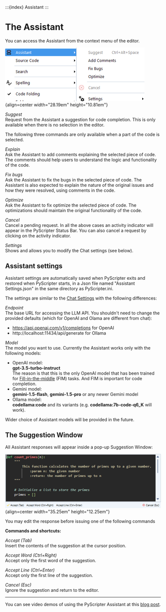 :::{index} Assistant
:::

# The Assistant

You can access the Assistant from the context menu of the editor.

![graphic](images/assistantmenu.png){align=center width="28.19em" height="10.81em"}

*Suggest*\
Request from the Assistant a suggestion for code completion.   This is only available when there
is no selection in the editor.

The following three commands are only available when a part of the code is selected.

*Explain*\
Ask the Assistant to add comments explaining the selected piece of code.  The comments should help
users to understand the logic and functionality of the code.

*Fix bugs*\
Ask the Assistant to fix the bugs in the selected piece of code.  The Assistant is also 
expected to explain the nature of the original issues and how they were resolved, using comments
in the code.

*Optimize*\
Ask the Assistant to fix optimize the selected piece of code. The optimizations
should maintain the original functionality of the code.

*Cancel*\
Cancel a pending request. In all the above cases an activity indicator will appear in the
PyScripter Status Bar.  You can also cancel a request by clicking on the activity 
indicator.

*Settings*\
Shows and allows you to modify the Chat settings (see below).

## Assistant settings

Assistant settings are automatically saved when PyScripter exits and restored when 
PyScripter starts, in a Json file named "Assistant Settings.json" in the same directory 
as PyScripter.ini.

The settings are similar to the [Chat Settings](chatwindow.md#chat-settings) with the following
differences:

*Endpoint*\
The base URL for accessing the LLM API.  You shouldn't need to change the provided
defaults (which for OpenAI and Olama are different from chat): 
- https://api.openai.com/v1/completions for OpenAI
- http://localhost:11434/api/generate for Ollama

*Model*\
The model you want to use. Currently the Assistant works only with the following models:
- OpenAI model:\
 **gpt-3.5-turbo-instruct**\
   The reason is that this is the only OpenAI model that has been trained for 
  [Fill-in-the-middle](https://codeium.com/blog/why-code-completion-needs-fill-in-the-middle) 
  (FIM) tasks. And FIM is important for code completion.
- Gemini model:\
  **gemini-1.5-flash**, **gemini-1.5-pro** or any newer Gemini model
- Ollama model:\
  **codellama:code** and its variants (e.g. **codellama:7b-code-q6_K** will work).

Wider choice of Assistant models will be provided in the future.


## The Suggestion Window

All Assistant responses will appear inside a pop-up Suggestion Window:

![graphic](images/suggestionwindow.png){align=center width="35.25em" height="12.25em"}

You may edit the response before issuing one of the following commands

**Commands and shortcuts:**

*Accept (Tab)*\
Insert the contents of the suggestion at the cursor position.

*Accept Word (Ctrl+Right)*\
Accept only the first word of the suggestion.

*Accept Line (Ctrl+Enter)*\
Accept only the first line of the suggestion.

*Cancel (Esc)*\
Ignore the suggestion and return to the editor.


---

You can see video demos of using the PyScripter Assistant at this 
[blog post](https://pyscripter.blogspot.com/2024/06/teaser-integration-with-llm.html).


